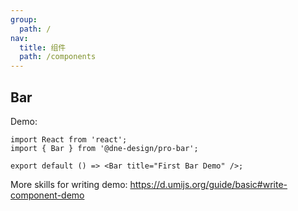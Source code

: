 ```yaml
---
group:
  path: /
nav:
  title: 组件
  path: /components
---
```

## Bar

Demo:

```tsx
import React from 'react';
import { Bar } from '@dne-design/pro-bar';

export default () => <Bar title="First Bar Demo" />;
```

More skills for writing demo: https://d.umijs.org/guide/basic#write-component-demo
